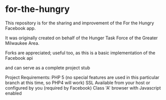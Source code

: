 for-the-hungry
==============

This repository is for the sharing and improvement of the For the Hungry Facebook app.

It was originally created on behalf of the Hunger Task Force of the Greater Milwaukee Area.

Forks are appreciated; useful too, as this is a basic implementation of the Facebook api

and can serve as a complete project stub

Project Requirements:
PHP 5 (no special features are used in this particular branch at this time, so PHP4 will work)
SSL Available from your host or configured by you (required by Facebook)
Class 'A' browser with Javascript enabled
 